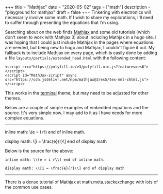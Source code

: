 +++
title = "Mathjax"
date = "2020-05-02"
tags = ["math"]
description = "playground for mathjax"
draft = false
+++
Tinkering with electronics will necessarily involve some math. If I wish to share my explorations, I'll need to suffer through presenting the equations that I'm using.

Searching about on the web finds [Mathjax](https://www.mathjax.org/) and some old tutorials (which don't seem to work with Mathjax 3) about including Mathjax in a hugo site. I was hoping that I could just include Mathjax in the pages where equations are needed, but being new to hugo and Mathjax, I couldn't figure it out. My fallback is to include Mathjax on every page, which is easily done by adding a file `layouts/partials/extended_head.html` with the following content:
```
<script src="https://polyfill.io/v3/polyfill.min.js?features=es6"></script>
<script id="MathJax-script" async src="https://cdn.jsdelivr.net/npm/mathjax@3/es5/tex-mml-chtml.js"></script>
```
This works in the [terminal](https://themes.gohugo.io/hugo-theme-terminal/) theme, but may need to be adjusted for other themes.

Below are a couple of simple examples of embedded equations and the source. It's very simple now. I may add to it as I have needs for more complex equations.

___
inline math: \\(e = i r\\) end of inline math.

display math: \\[i = \frac{e}{r}\\] end of display math

Below is the source for the above:

```
inline math: \\(e = i r\\) end of inline math.

display math: \\[i = \frac{e}{r}\\] end of display math
```
___
There is a dense tutorial of [Mathjax](https://math.meta.stackexchange.com/questions/5020/mathjax-basic-tutorial-and-quick-reference) at math.meta.stackexchange with lots of the common use cases.